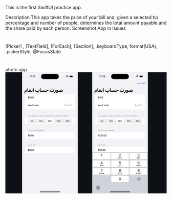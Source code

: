 This is the first SwiftUI practice app.

Description This app takes the price of your bill and, given a selected tip percentage and number of people, determines the total amount payable and the share paid by each person.
Screenshot App in Issues

#
[Picker] , [TextField], [ForEach], [Section], .keyboardType, format(USA), .pickerStyle, @FocusState
#
photo app
![Add photo app](https://github.com/sotheso/UI1-WeSplit/blob/main/UI1-WeSplit/photoApp.png)
